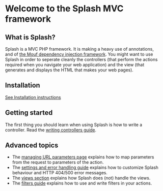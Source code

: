 Welcome to the Splash MVC framework
===================================

What is Splash?
---------------

Splash is a MVC PHP framework. It is making a heavy use of annotations, and of [the Mouf dependency injection framework](http://www.mouf-php.com).
You might want to use Splash in order to seperate cleanly the controllers (that perform the actions required when you navigate your web application) and the view (that generates and displays the HTML that makes your web pages).

Installation
------------

[See Installation instructions](doc/install.md)

Getting started
---------------

The first thing you should learn when using Splash is how to write a controller.
Read the [writing controllers guide](doc/writing_controllers.md).

Advanced topics
---------------

- The [managing URL parameters page](doc/url_parameters.md) explains how to map parameters from the request to parameters of the action.
- The [settings and error handling guide](doc/settings_and_error_handling.md) explains how to customize Splash behaviour and HTTP 404/500 error messages.
- The [views section](doc/views.md) explains how Splash does (not) handle the views.
- The [filters guide](doc/filters.md) explains how to use and write filters in your actions.
